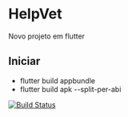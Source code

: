 # HelpVet

Novo projeto em flutter

## Iniciar

- flutter build appbundle
- flutter build apk --split-per-abi

[![Build Status](https://travis-ci.org/maikejo/helpvet-flutter.svg?branch=master)](https://travis-ci.org/maikejo/helpvet-flutter)
